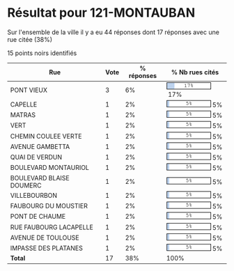 # Résultat pour 121-MONTAUBAN

Sur l'ensemble de la ville il y a eu 44 réponses dont 17 réponses avec une rue citée (38%)

15 points noirs identifiés

| Rue | Vote | % réponses | % Nb rues cités|
|-----|------|------------|----------------|
| PONT VIEUX | 3 | 6% | <img src="../../img/bar_17.gif" />&nbsp;17%|
| CAPELLE | 1 | 2% | <img src="../../img/bar_5.gif" />&nbsp;5%|
| MATRAS | 1 | 2% | <img src="../../img/bar_5.gif" />&nbsp;5%|
| VERT | 1 | 2% | <img src="../../img/bar_5.gif" />&nbsp;5%|
| CHEMIN COULEE VERTE | 1 | 2% | <img src="../../img/bar_5.gif" />&nbsp;5%|
| AVENUE GAMBETTA | 1 | 2% | <img src="../../img/bar_5.gif" />&nbsp;5%|
| QUAI DE VERDUN | 1 | 2% | <img src="../../img/bar_5.gif" />&nbsp;5%|
| BOULEVARD MONTAURIOL | 1 | 2% | <img src="../../img/bar_5.gif" />&nbsp;5%|
| BOULEVARD BLAISE DOUMERC | 1 | 2% | <img src="../../img/bar_5.gif" />&nbsp;5%|
| VILLEBOURBON | 1 | 2% | <img src="../../img/bar_5.gif" />&nbsp;5%|
| FAUBOURG DU MOUSTIER | 1 | 2% | <img src="../../img/bar_5.gif" />&nbsp;5%|
| PONT DE CHAUME | 1 | 2% | <img src="../../img/bar_5.gif" />&nbsp;5%|
| RUE FAUBOURG LACAPELLE | 1 | 2% | <img src="../../img/bar_5.gif" />&nbsp;5%|
| AVENUE DE TOULOUSE | 1 | 2% | <img src="../../img/bar_5.gif" />&nbsp;5%|
| IMPASSE DES PLATANES | 1 | 2% | <img src="../../img/bar_5.gif" />&nbsp;5%|
| **Total** | 17 | 38% | 100%|
